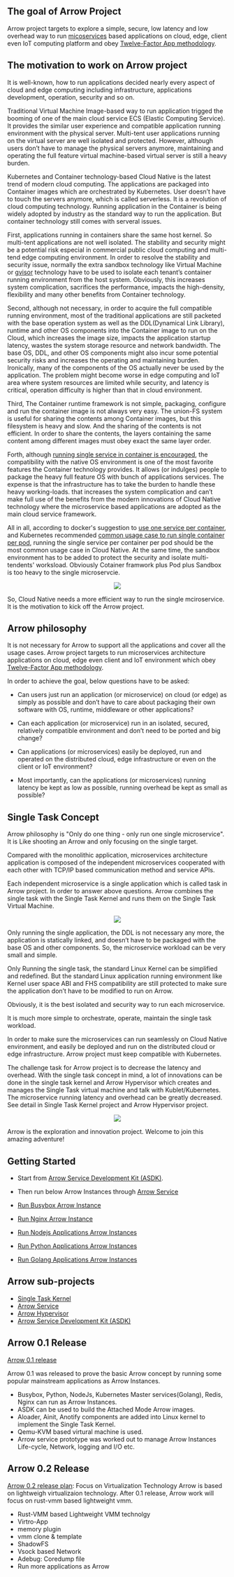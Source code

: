
## The goal of Arrow Project
Arrow project targets to explore a simple, secure, low latency and low overhead way to run [micoservices](https://martinfowler.com/articles/microservices.html) based applications on cloud, edge, client even IoT computing platform and obey [Twelve-Factor App methodology](https://12factor.net/).

## The motivation to work on Arrow project
It is well-known, how to run applications decided nearly every aspect of cloud and edge computing including infrastructure, applications development, operation, security and so on. 

Traditional Virtual Machine Image-based way to run application trigged the booming of one of the main cloud service ECS (Elastic Computing Service). It provides the similar user experience and compatible application running environment with the physical server. Multi-tent user applications running on the virtual server are well isolated and protected. However, although users don’t have to manage the physical servers anymore, maintaining and operating the full feature virtual machine-based virtual server is still a heavy burden. 

Kubernetes and Container technology-based Cloud Native is the latest trend of modern cloud computing. The applications are packaged into Container images which are orchestrated by Kubernetes. User doesn’t have to touch the servers anymore, which is called serverless. It is a revolution of cloud computing technology. Running application in the Container is being widely adopted by industry as the standard way to run the application. But container technology still comes with serveral issues. 

First, applications running in containers share the same host kernel. So multi-tent applications are not well isolated. The stability and security might be a potential risk especial in commercial public cloud computing and multi-tend edge computing environment. In order to resolve the stability and security issue, normally the extra sandbox technology like Virtual Machine or [gvisor](https://gvisor.dev/) technology have to be used to isolate each tenant’s container running environment from the host system. Obviously, this increases system complication, sacrifices the performance, impacts the high-density, flexibility and many other benefits from Container technology. 

Second, although not necessary, in order to acquire the full compatible running environment, most of the traditional applications are still packeted with the base operation system as well as the DDL(Dynamical Link Library), runtime and other OS components into the Container image to run on the Cloud, which increases the image size, impacts the application startup latency, wastes the system storage resource and network bandwidth. The base OS, DDL, and other OS components might also incur some potential security risks and increases the operating and maintaining burden. Ironically, many of the components of the OS actually never be used by the application. The problem might become worse in edge computing and IoT area where system resources are limited while security, and latency is critical, operation difficulty is higher than that in cloud environment.   

Third, The Container runtime framework is not simple, packaging, configure and run the container image is not always very easy. The union-FS system is useful for sharing the contents among Container images, but this filesystem is heavy and slow. And the sharing of the contents is not efficient. In order to share the contents, the layers containing the same content among different images must obey exact the same layer order.  

Forth, although [running single service in container is encouraged](https://docs.docker.com/config/containers/multi-service_container/), the compatibility with the native OS environment is one of the most favorite features the Container technology provides. It allows (or indulges) people to package the heavy full feature OS with bunch of applications services. The expense is that the infrastructure has to take the burden to handle these heavy working-loads. that increases the system complication and can’t make full use of the benefits from the modern innovations of Cloud Native technology where the microservice based applications are adopted as the main cloud service framework. 

All in all, according to docker's suggestion to [use one service per container](https://docs.docker.com/config/containers/multi-service_container/), and Kubernetes recommended [common usage case to run single container per pod](https://kubernetes.io/docs/concepts/workloads/pods/), running the single service per container per pod should be the most common usage case in Cloud Native. At the same time, the sandbox environment has to be added to protect the security and isolate multi-tendents' worksload. Obviously Cotainer framwork plus Pod plus Sandbox is too heavy to the single microservcie.   
<p align="center">
  <img src="https://github.com/Walnux/Arrow_Documents/blob/master/images/ContainerPoDSandbox.jpg">
</p>
So, Cloud Native needs a more efficient way to run the single mciroservice. It is the motivation to kick off the Arrow project. 

## Arrow philosophy
It is not necessary for Arrow to support all the applications and cover all the usage cases. Arrow project targets to run microservices architecture applications on cloud, edge even client and IoT environment which obey [Twelve-Factor App methodology](https://12factor.net/).   

In order to achieve the goal, below questions have to be asked: 

- Can users just run an application (or microservice) on cloud (or edge) as simply as possible and don’t have to care about packaging their own software with OS, runtime, middleware or other applications? 

- Can each application (or microservice) run in an isolated, secured, relatively compatible environment and don’t need to be ported and big change? 

- Can applications (or microservices) easily be deployed, run and operated on the distributed cloud, edge infrastructure or even on the client or IoT environment? 

- Most importantly, can the applications (or microservices) running latency be kept as low as possible, running overhead be kept as small as possible? 

## Single Task Concept
Arrow philosophy is "Only do one thing - only run one single microservice". It is Like shooting an Arrow and only focusing on the single target. 

Compared with the monolithic application, microservices architecture application is composed of the independent microservices cooperated with each other with TCP/IP based communication method and service APIs. 

Each independent microservice is a single application which is called task in Arrow project. In order to answer above questions. Arrow combines the single task with the Single Task Kernel and runs them on the Single Task Virtual Machine. 

<p align="center">
  <img src="https://github.com/Walnux/Arrow_Documents/blob/master/images/Arrow.jpg">
</p>

Only running the single application, the DDL is not necessary any more, the application is statically linked, and doesn’t have to be packaged with the base OS and other components. So, the microservice workload can be very small and simple. 

Only Running the single task, the standard Linux Kernel can be simplified and redefined. But the standard Linux application running environment like Kernel user space ABI and FHS compatibility are still protected to make sure the application don’t have to be modified to run on Arrow.

Obviously, it is the best isolated and security way to run each microservice.

It is much more simple to orchestrate, operate, maintain the single task workload.

In order to make sure the microservices can run seamlessly on Cloud Native environment, and easily be deployed and run on the distributed cloud or edge infrastructure. Arrow project must keep compatible with Kubernetes. 

The challenge task for Arrow project is to decrease the latency and overhead. With the single task concept in mind, a lot of innovations can be done in the single task kernel and Arrow Hypervisor which creates and manages the Single Task virtual machine and talk with Kublet/Kubernetes. The microservice running latency and overhead can be greatly decreased. See detail in Single Task Kernel project and Arrow Hypervisor project.  

<p align="center">
  <img src="https://github.com/Walnux/Arrow_Documents/blob/master/images/ArrowSystem.jpg">
</p> 

Arrow is the exploration and innovation project. Welcome to join this amazing adventure!  

## Getting Started
- Start from [Arrow Service Development Kit (ASDK)](https://github.com/Walnux/Atools/tree/master/ASDK).

- Then run below Arrow Instances through [Arrow Service](https://github.com/Walnux/arrowd)

- [Run Busybox Arrow Instance](https://github.com/Walnux/Arrow_Documents/blob/master/Arrowize/ArrowizeBusybox.md)

- [Run Nginx Arrow Instance](https://github.com/Walnux/Arrow_Documents/blob/master/Arrowize/Nginx.md)

- [Run Nodejs Applications Arrow Instances](https://github.com/Walnux/Arrow_Documents/blob/master/Arrowize/Nodejs.md)

- [Run Python Applications Arrow Instances](https://github.com/Walnux/Arrow_Documents/blob/master/Arrowize/python.md)

- [Run Golang Applications Arrow Instances](https://github.com/Walnux/Arrow_Documents/blob/master/Arrowize/golang.md)

## Arrow sub-projects
- [Single Task Kernel](https://github.com/Walnux/ALinux)
- [Arrow Service](https://github.com/Walnux/arrowd)
- [Arrow Hypervisor](https://github.com/Walnux/ArrowH)
- [Arrow Service Development Kit (ASDK)](https://github.com/Walnux/Atools/tree/master/ASDK)


## Arrow 0.1 Release

[Arrow 0.1 release](/path/to/0.1Release)

Arrow 0.1 was released to prove the basic Arrow concept by running some popular mainstream applications as Arrow Instances.

- Busybox, Python, NodeJs, Kubernetes Master services(Golang), Redis, Nginx can run as Arrow Instances. 
- ASDK can be used to build the Attached Mode Arrow images.
- Aloader, Ainit, Anotify components are added into Linux kernel to implement the Single Task Kernel.
- Qemu-KVM based virtural machine is used.
- Arrow service prototype was worked out to manage Arrow Instances Life-cycle, Network, logging and I/O etc.

## Arrow 0.2 Release

[Arrow 0.2 release plan](/Path/to/0.2ReleasePlan): Focus on Virtualization Technology
Arrow is based on lightweigh virtualizaion technology. After 0.1 release,  Arrow work will focus on rust-vmm based lightweight vmm.   

- Rust-VMM based Lightweight VMM technolgy
- Virtro-App
- memory plugin
- vmm clone & template
- ShadowFS
- Vsock based Network
- Adebug: Coredump file
- Run more applications as Arrow
